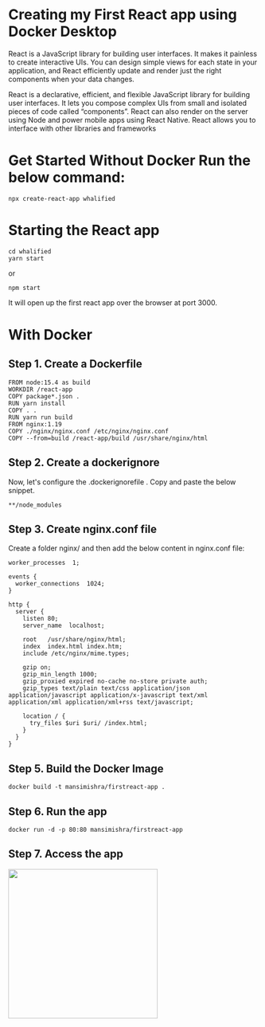 # Creating my First React app using Docker Desktop
React is a JavaScript library for building user interfaces. It makes it painless to create interactive UIs. You can design simple views for each state in your application, and React efficiently update and render just the right components when your data changes.

React is a declarative, efficient, and flexible JavaScript library for building user interfaces. It lets you compose complex UIs from small and isolated pieces of code called “components”. React can also render on the server using Node and power mobile apps using React Native. React allows you to interface with other libraries and frameworks

# Get Started Without Docker Run the below command:
```
npx create-react-app whalified
```
# Starting the React app
```
cd whalified
yarn start 
```
or 
```
npm start
```
It will open up the first react app over the browser at port 3000.
# With Docker

## Step 1. Create a Dockerfile
```
FROM node:15.4 as build 
WORKDIR /react-app
COPY package*.json .
RUN yarn install
COPY . .
RUN yarn run build
FROM nginx:1.19
COPY ./nginx/nginx.conf /etc/nginx/nginx.conf
COPY --from=build /react-app/build /usr/share/nginx/html
```
## Step 2. Create a dockerignore
Now, let's configure the .dockerignorefile . Copy and paste the below snippet.
```
**/node_modules
```

## Step 3. Create nginx.conf file
Create a folder nginx/ and then add the below content in nginx.conf file:
```
worker_processes  1;

events {
  worker_connections  1024;
}

http {
  server {
    listen 80;
    server_name  localhost;

    root   /usr/share/nginx/html;
    index  index.html index.htm;
    include /etc/nginx/mime.types;

    gzip on;
    gzip_min_length 1000;
    gzip_proxied expired no-cache no-store private auth;
    gzip_types text/plain text/css application/json application/javascript application/x-javascript text/xml application/xml application/xml+rss text/javascript;

    location / {
      try_files $uri $uri/ /index.html;
    }
  }
}
```
## Step 5. Build the Docker Image
```
docker build -t mansimishra/firstreact-app .
```
## Step 6. Run the app
```
docker run -d -p 80:80 mansimishra/firstreact-app
```
## Step 7. Access the app

<img src= "https://user-images.githubusercontent.com/81081105/164446047-2418fd10-3303-42a9-b12f-130d10de8fa9.png" height = "300" width="300"/>
